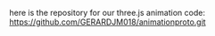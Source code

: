 here is the repository for our three.js animation code: https://github.com/GERARDJM018/animationproto.git